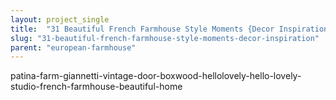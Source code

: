 ```yaml
---
layout: project_single
title:  "31 Beautiful French Farmhouse Style Moments {Decor Inspiration}"
slug: "31-beautiful-french-farmhouse-style-moments-decor-inspiration"
parent: "european-farmhouse"
---
```

patina-farm-giannetti-vintage-door-boxwood-hellolovely-hello-lovely-studio-french-farmhouse-beautiful-home